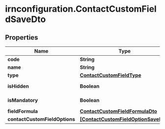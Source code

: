 # irnconfiguration.ContactCustomFieldSaveDto

## Properties

Name | Type | Description | Notes
------------ | ------------- | ------------- | -------------
**code** | **String** |  | 
**name** | **String** |  | 
**type** | [**ContactCustomFieldType**](ContactCustomFieldType.md) |  | 
**isHidden** | **Boolean** |  | [default to false]
**isMandatory** | **Boolean** |  | [default to false]
**fieldFormula** | [**ContactCustomFieldFormulaDto**](ContactCustomFieldFormulaDto.md) |  | [optional] 
**contactCustomFieldOptions** | [**[ContactCustomFieldOptionSaveDto]**](ContactCustomFieldOptionSaveDto.md) |  | [optional] 


